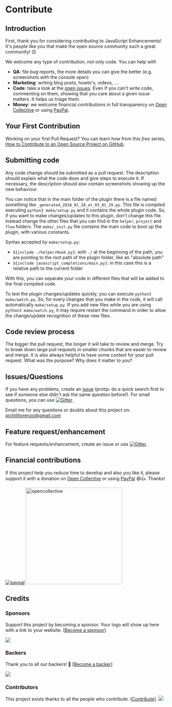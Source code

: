 # Contribute

## Introduction

First, thank you for considering contributing to JavaScript Enhancements! It's people like you that make the open source community such a great community! 😊

We welcome any type of contribution, not only code. You can help with 
- **QA**: file bug reports, the more details you can give the better (e.g. screenshots with the console open)
- **Marketing**: writing blog posts, howto's, videos, ...
- **Code**: take a look at the [open issues](https://github.com/pichillilorenzo/JavaScriptEnhancements/issues). Even if you can't write code, commenting on them, showing that you care about a given issue matters. It helps us triage them.
- **Money**: we welcome financial contributions in full transparency on [Open Collective](https://opencollective.com/javascriptenhancements) or using [PayPal](https://www.paypal.me/LorenzoPichilli).

## Your First Contribution

Working on your first Pull Request? You can learn how from this *free* series, [How to Contribute to an Open Source Project on GitHub](https://egghead.io/series/how-to-contribute-to-an-open-source-project-on-github).

## Submitting code

Any code change should be submitted as a pull request. The description should explain what the code does and give steps to execute it. If necessary, the description should also contain screenshots showing up the new behaviour.

You can notice that in the main folder of the plugin there is a file named something like `_generated_2018_01_28_at_03_01_29.py`. This file is compiled executing `python3 make/setup.py` and it contains the whole plugin code. So, if you want to make changes/updates to this plugin, don't change this file. Instead change the other files that you can find in the `helper`, `project` and `flow` folders. The `make/_init.py` file contains the main code to boot up the plugin, with various constants.

Syntax accepted by `make/setup.py`:
* `${include ./helper/Hook.py}`: with `./` at the beginning of the path, you are pointing to the root path of the plugin folder, like an "absolute path" 
* `${include javascript_completions/main.py}`: in this case this is a relative path to the current folder

With this, you can separate your code in different files that will be added to the final compiled code.

To test the plugin changes/updates quickly, you can execute `python3 make/watch.py`. So, for every changes that you make in the code, it will call automatically `make/setup.py`. If you add new files while you are using `python3 make/watch.py`, it may require restart the command in order to allow the change/update recognition of these new files.

## Code review process

The bigger the pull request, the longer it will take to review and merge. Try to break down large pull requests in smaller chunks that are easier to review and merge.
It is also always helpful to have some context for your pull request. What was the purpose? Why does it matter to you?

## Issues/Questions

If you have any problems, create an [issue](https://github.com/pichillilorenzo/JavaScriptEnhancements/issues) (protip: do a quick search first to see if someone else didn't ask the same question before!). For small questions, you can use [![Gitter](https://img.shields.io/gitter/room/nwjs/nw.js.svg)](https://gitter.im/JavaScriptEnhancements/Lobby).

Email me for any questions or doubts about this project on: [pichillilorenzo@gmail.com](mailto:pichillilorenzo@gmail.com)

## Feature request/enhancement

For feature requests/enhancement, create an issue or use [![Gitter](https://img.shields.io/gitter/room/nwjs/nw.js.svg)](https://gitter.im/JavaScriptEnhancements/Features).

## Financial contributions

If this project help you reduce time to develop and also you like it, please support it with a donation on [Open Collective](https://opencollective.com/javascriptenhancements) or using [PayPal](https://www.paypal.me/LorenzoPichilli) 😄👍. Thanks!

[![paypal](https://www.paypalobjects.com/en_US/i/btn/btn_donateCC_LG.gif)](https://www.paypal.me/LorenzoPichilli)
<a href="https://opencollective.com/javascriptenhancements/donate" target="_blank">
  <img alt="opencollective" src="https://opencollective.com/javascriptenhancements/donate/button@2x.png?color=blue" width=300 />
</a>

## Credits
### Sponsors

Support this project by becoming a sponsor. Your logo will show up here with a link to your website. [[Become a sponsor](https://opencollective.com/javascriptenhancements#sponsor)]

<a href="https://opencollective.com/javascriptenhancements#sponsors" target="_blank"><img src="https://opencollective.com/javascriptenhancements/sponsors.svg?width=890"></a>

### Backers

Thank you to all our backers! 🙏 [[Become a backer](https://opencollective.com/javascriptenhancements#backer)]

<a href="https://opencollective.com/javascriptenhancements#backers" target="_blank"><img src="https://opencollective.com/javascriptenhancements/backers.svg?width=890"></a>

### Contributors

This project exists thanks to all the people who contribute. [[Contribute](CONTRIBUTING.md)].
<a href="graphs/contributors"><img src="https://opencollective.com/javascriptenhancements/contributors.svg?width=890" /></a>


<!-- This `CONTRIBUTING.md` is based on @nayafia's template https://github.com/nayafia/contributing-template -->
